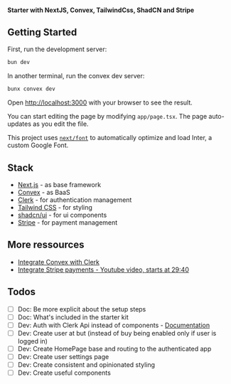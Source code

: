 #### Starter with **NextJS**, **Convex**, TailwindCss, ShadCN and **Stripe**

## Getting Started

First, run the development server:

```bash
bun dev
```

In another terminal, run the convex dev server:

```bash
bunx convex dev
```

Open [http://localhost:3000](http://localhost:3000) with your browser to see the result.

You can start editing the page by modifying `app/page.tsx`. The page auto-updates as you edit the file.

This project uses [`next/font`](https://nextjs.org/docs/basic-features/font-optimization) to automatically optimize and load Inter, a custom Google Font.

## Stack

- [Next.js](https://nextjs.org/docs) - as base framework
- [Convex](https://www.convex.dev/) - as BaaS
- [Clerk](https://clerk.com/) - for authentication management
- [Tailwind CSS](https://tailwindcss.com/) - for styling
- [shadcn/ui](https://ui.shadcn.com/) - for ui components
- [Stripe](https://stripe.com/) - for payment management

## More ressources

- [Integrate Convex with Clerk](https://docs.convex.dev/auth/clerk)
- [Integrate Stripe payments - Youtube video, starts at 29:40 ](https://www.youtube.com/watch?v=bTY0fa8p8D0)

## Todos

- [ ] Doc: Be more explicit about the setup steps
- [ ] Doc: What's included in the starter kit
- [ ] Dev: Auth with Clerk Api instead of components - [Documentation](https://clerk.com/docs/custom-flows/overview)
- [ ] Dev: Create user at but (instead of buy being enabled only if user is logged in)
- [ ] Dev: Create HomePage base and routing to the authenticated app
- [ ] Dev: Create user settings page
- [ ] Dev: Create consistent and opinionated styling
- [ ] Dev: Create useful components

